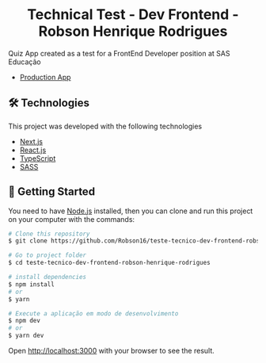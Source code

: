 <h1 align="center">
  Technical Test - Dev Frontend - Robson Henrique Rodrigues
</h1>

Quiz App created as a test for a FrontEnd Developer position at SAS Educação

- [Production App](https://teste-tecnico-dev-frontend-robson-henrique-rodrigues.vercel.app/)

## 🛠 Technologies
This project was developed with the following technologies

- [Next.js](https://nextjs.org/)
- [React.js](https://pt-br.reactjs.org/)
- [TypeScript](https://www.typescriptlang.org/)
- [SASS](https://sass-lang.com/)

## :closed_book: Getting Started

You need to have [Node.js](https://nodejs.org/) installed, then you can clone and run this project on your computer with the commands:

```bash
# Clone this repository
$ git clone https://github.com/Robson16/teste-tecnico-dev-frontend-robson-henrique-rodrigues.git

# Go to project folder
$ cd teste-tecnico-dev-frontend-robson-henrique-rodrigues

# install dependencies
$ npm install
# or
$ yarn

# Execute a aplicação em modo de desenvolvimento
$ npm dev
# or
$ yarn dev
```
Open [http://localhost:3000](http://localhost:3000) with your browser to see the result.



